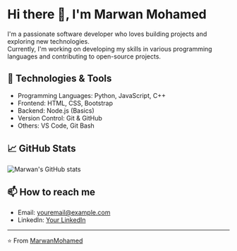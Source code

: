# Hi there 👋, I'm Marwan Mohamed

I'm a passionate software developer who loves building projects and exploring new technologies.  
Currently, I'm working on developing my skills in various programming languages and contributing to open-source projects.

## 🔧 Technologies & Tools

- Programming Languages: Python, JavaScript, C++
- Frontend: HTML, CSS, Bootstrap
- Backend: Node.js (Basics)
- Version Control: Git & GitHub
- Others: VS Code, Git Bash

## 📈 GitHub Stats

![Marwan's GitHub stats](https://github-readme-stats.vercel.app/api?username=YOUR_GITHUB_USERNAME&show_icons=true&theme=radical)

## 📫 How to reach me

- Email: youremail@example.com  
- LinkedIn: [Your LinkedIn](https://www.linkedin.com/in/your-linkedin)  

---

⭐️ From [MarwanMohamed](https://github.com/YOUR_GITHUB_USERNAME)
